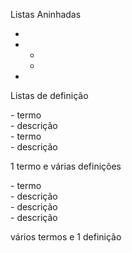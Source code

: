 Listas Aninhadas

<ul>
    <li></li>
    <li>
        <ul>
            <li></li>
            <li></li>
        </ul>
    </li>
    <li></li>
</ul>

Listas de definição

<dl>
    <dt></dt> - termo
    <dd></dd> - descrição
    <dt></dt> - termo 
    <dd></dd> - descrição
</dl>

1 termo e várias definições

<dl>
    <dt></dt> - termo
    <dd></dd> - descrição
    <dd></dd> - descrição
    <dd></dd> - descrição
</dl>

vários termos e 1 definição

<dl>
    <dt></dt>
    <dt></dt>
    <dt></dt>
    <dd></dd>
</dl>